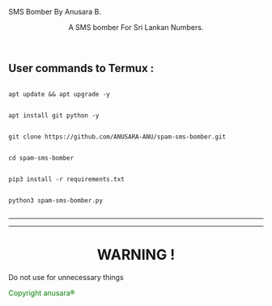 SMS Bomber By Anusara B.

<p align="center">  A SMS bomber For Sri Lankan Numbers.</p><br>


## User commands to Termux :

```bhash

apt update && apt upgrade -y

```
```bhash

apt install git python -y

```

```bhash

git clone https://github.com/ANUSARA-ANU/spam-sms-bomber.git

```

```bhash

cd spam-sms-bomber

```

```bhash

pip3 install -r requirements.txt

```

```bhash

python3 spam-sms-bomber.py


```

___

____
# <h1 align="center"> WARNING ! </h1>
Do not use for unnecessary things

<p style="color:green ">Copyright anusara®</p>
